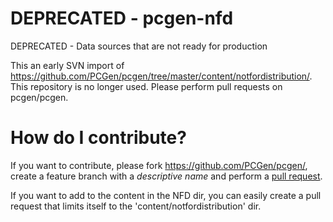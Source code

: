 DEPRECATED - pcgen-nfd
======================

DEPRECATED - Data sources that are not ready for production

This an early SVN import of https://github.com/PCGen/pcgen/tree/master/content/notfordistribution/. This repository is no longer used. Please perform pull requests on pcgen/pcgen.


How do I contribute?
====================

If you want to contribute, please fork https://github.com/PCGen/pcgen/, create a feature branch with a _descriptive name_ and perform a [pull request](https://help.github.com/articles/using-pull-requests).

If you want to add to the content in the NFD dir, you can easily create a pull request that limits itself to the 'content/notfordistribution' dir.

